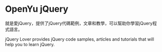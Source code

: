 # OpenYu jQuery

就是愛jQuery，提供了jQuery代碼範例，文章和教學，可以幫助你學習jQuery程式語言。

jQuery Lover provides jQuery code samples, articles and tutorials that will help you to learn jQuery.
